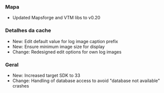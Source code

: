 ### Mapa
- Updated Mapsforge and VTM libs to v0.20

### Detalhes da cache
- New: Edit default value for log image caption prefix
- New: Ensure minimum image size for display
- Change: Redesigned edit options for own log images

### Geral
- New: Increased target SDK to 33
- Change: Handling of database access to avoid "database not available" crashes


